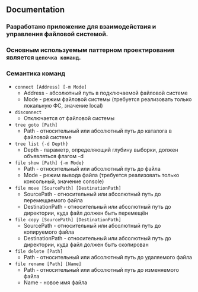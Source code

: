 ## Documentation
### Разработано приложение для взаимодействия и управления файловой системой.
### Основным используемым паттерном проектирования является `цепочка команд`.
### Семантика команд
- `connect [Address] [-m Mode]`
  - Address - абсолютный путь в подключаемой файловой системе
  - Mode - режим файловой системы (требуется реализовать только локальную ФС, значение local)
- `disconnect`
  - Отключается от файловой системы
- `tree goto [Path]`
  - Path - относительный или абсолютный путь до каталога в файловой системе
- `tree list {-d Depth}`
  - Depth - параметр, определяющий глубину выборки, должен объявляться флагом -d
- `file show [Path] {-m Mode}`
  - Path - относительный или абсолютный путь до файла
  - Mode - режим вывода файла (требуется реализовать только консольный, значение console)
- `file move [SourcePath] [DestinationPath]`
  - SourcePath - относительный или абсолютный путь до перемещаемого файла
  - DestinationPath - относительный или абсолютный путь до директории, куда файл должен быть перемещён
- `file copy [SourcePath] [DestinationPath]`
  - SourcePath - относительный или абсолютный путь до копируемого файла
  - DestinationPath - относительный или абсолютный путь до директории, куда файл должен быть скопирован
- `file delete [Path]`
  - Path - относительный или абсолютный путь до удаляемого файла
- `file rename [Path] [Name]`
  - Path - относительный или абсолютный путь до изменяемого файла
  - Name - новое имя файла
